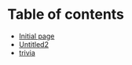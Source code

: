 # Table of contents

* [Initial page](README.md)
* [Untitled2](untitled2.md)
* [trivia](trivia.md)

